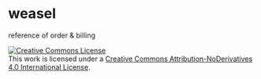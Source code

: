# weasel
reference of order &amp; billing


[![Creative Commons License](https://i.creativecommons.org/l/by-nd/4.0/88x31.png)](http://creativecommons.org/licenses/by-nd/4.0/)  
This work is licensed under a [Creative Commons Attribution-NoDerivatives 4.0 International License](http://creativecommons.org/licenses/by-nd/4.0/).

